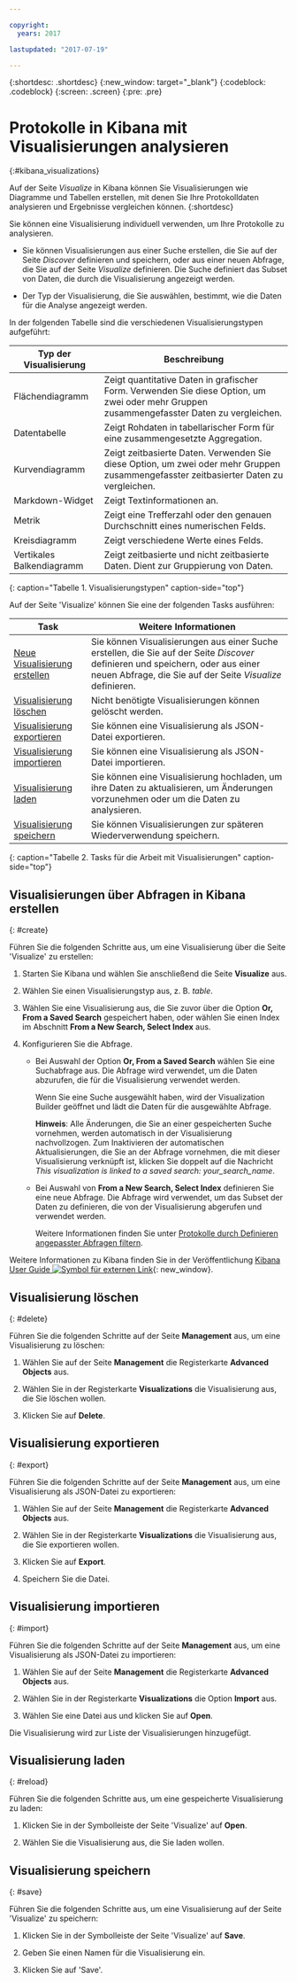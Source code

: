 ```yaml
---

copyright:
  years: 2017

lastupdated: "2017-07-19"

---
```



{:shortdesc: .shortdesc}
{:new_window: target="_blank"}
{:codeblock: .codeblock}
{:screen: .screen}
{:pre: .pre}

# Protokolle in Kibana mit Visualisierungen analysieren 
{:#kibana_visualizations}

Auf der Seite *Visualize* in Kibana können Sie Visualisierungen wie Diagramme und Tabellen erstellen, mit denen Sie Ihre Protokolldaten analysieren und Ergebnisse vergleichen können. 
{:shortdesc}

Sie können eine Visualisierung individuell verwenden, um Ihre Protokolle zu analysieren. 

* Sie können Visualisierungen aus einer Suche erstellen, die Sie auf der Seite *Discover* definieren und speichern, oder aus einer neuen Abfrage, die Sie auf der Seite *Visualize* definieren. Die Suche definiert das Subset von Daten, die durch die Visualisierung angezeigt werden. 

* Der Typ der Visualisierung, die Sie auswählen, bestimmt, wie die Daten für die Analyse angezeigt werden.

In der folgenden Tabelle sind die verschiedenen Visualisierungstypen aufgeführt:

| Typ der Visualisierung | Beschreibung |
|-----------------------|-------------|
| Flächendiagramm | Zeigt quantitative Daten in grafischer Form. Verwenden Sie diese Option, um zwei oder mehr Gruppen zusammengefasster Daten zu vergleichen. |
| Datentabelle | Zeigt Rohdaten in tabellarischer Form für eine zusammengesetzte Aggregation. |
| Kurvendiagramm | Zeigt zeitbasierte Daten. Verwenden Sie diese Option, um zwei oder mehr Gruppen zusammengefasster zeitbasierter Daten zu vergleichen. |
| Markdown-Widget | Zeigt Textinformationen an. |
| Metrik | Zeigt eine Trefferzahl oder den genauen Durchschnitt eines numerischen Felds. |
| Kreisdiagramm | Zeigt verschiedene Werte eines Felds. | 
| Vertikales Balkendiagramm | Zeigt zeitbasierte und nicht zeitbasierte Daten. Dient zur Gruppierung von Daten. |
{: caption="Tabelle 1. Visualisierungstypen" caption-side="top"}

Auf der Seite 'Visualize' können Sie eine der folgenden Tasks ausführen:

| Task | Weitere Informationen |
|------|------------------|
| [Neue Visualisierung erstellen](kibana_visualizations.html#create) | Sie können Visualisierungen aus einer Suche erstellen, die Sie auf der Seite *Discover* definieren und speichern, oder aus einer neuen Abfrage, die Sie auf der Seite *Visualize* definieren. |
| [Visualisierung löschen](kibana_visualizations.html#delete) | Nicht benötigte Visualisierungen können gelöscht werden. |
| [Visualisierung exportieren](kibana_visualizations.html#export) | Sie können eine Visualisierung als JSON-Datei exportieren.  |
| [Visualisierung importieren](kibana_visualizations.html#import) | Sie können eine Visualisierung als JSON-Datei importieren.  |
| [Visualisierung laden](kibana_visualizations.html#reload) | Sie können eine Visualisierung hochladen, um ihre Daten zu aktualisieren, um Änderungen vorzunehmen oder um die Daten zu analysieren. |
| [Visualisierung speichern](kibana_visualizations.html#save) | Sie können Visualisierungen zur späteren Wiederverwendung speichern. |
{: caption="Tabelle 2. Tasks für die Arbeit mit Visualisierungen" caption-side="top"}


## Visualisierungen über Abfragen in Kibana erstellen
{: #create}

Führen Sie die folgenden Schritte aus, um eine Visualisierung über die Seite 'Visualize' zu erstellen:

1. Starten Sie Kibana und wählen Sie anschließend die Seite **Visualize** aus.

2. Wählen Sie einen Visualisierungstyp aus, z. B. *table*.

3. Wählen Sie eine Visualisierung aus, die Sie zuvor über die Option **Or, From a Saved Search** gespeichert haben, oder wählen Sie einen Index im Abschnitt **From a New Search, Select Index** aus.

4. Konfigurieren Sie die Abfrage.

    * Bei Auswahl der Option **Or, From a Saved Search** wählen Sie eine Suchabfrage aus. Die Abfrage wird verwendet, um die Daten abzurufen, die für die Visualisierung verwendet werden. 
	
	    Wenn Sie eine Suche ausgewählt haben, wird der Visualization Builder geöffnet und lädt die Daten für die ausgewählte Abfrage. 
		
		**Hinweis**: Alle Änderungen, die Sie an einer gespeicherten Suche vornehmen, werden automatisch in der Visualisierung nachvollzogen. Zum Inaktivieren der automatischen Aktualisierungen, die Sie an der Abfrage vornehmen, die mit dieser Visualisierung verknüpft ist, klicken Sie doppelt auf die Nachricht *This visualization is linked to a saved search: your_search_name*. 

    * Bei Auswahl von **From a New Search, Select Index** definieren Sie eine neue Abfrage. Die Abfrage wird verwendet, um das Subset der Daten zu definieren, die von der Visualisierung abgerufen und verwendet werden.

        Weitere Informationen finden Sie unter [Protokolle durch Definieren angepasster Abfragen filtern](define_search.html#define_search).

Weitere Informationen zu Kibana finden Sie in der Veröffentlichung [Kibana User Guide ![Symbol für externen Link](../../../icons/launch-glyph.svg "Symbol für externen Link")](https://www.elastic.co/guide/en/kibana/5.1/index.html "Symbol für externen Link"){: new_window}.


## Visualisierung löschen
{: #delete}

Führen Sie die folgenden Schritte auf der Seite **Management** aus, um eine Visualisierung zu löschen:

1. Wählen Sie auf der Seite **Management** die Registerkarte **Advanced Objects** aus.

2. Wählen Sie in der Registerkarte **Visualizations** die Visualisierung aus, die Sie löschen wollen.

3. Klicken Sie auf **Delete**.


## Visualisierung exportieren
{: #export}

Führen Sie die folgenden Schritte auf der Seite **Management** aus, um eine Visualisierung als JSON-Datei zu exportieren:

1. Wählen Sie auf der Seite **Management** die Registerkarte **Advanced Objects** aus.

2. Wählen Sie in der Registerkarte **Visualizations** die Visualisierung aus, die Sie exportieren wollen.

3. Klicken Sie auf **Export**.

4. Speichern Sie die Datei.

## Visualisierung importieren
{: #import}

Führen Sie die folgenden Schritte auf der Seite **Management** aus, um eine Visualisierung als JSON-Datei zu importieren:

1. Wählen Sie auf der Seite **Management** die Registerkarte **Advanced Objects** aus.

2. Wählen Sie in der Registerkarte **Visualizations** die Option **Import** aus.

3. Wählen Sie eine Datei aus und klicken Sie auf **Open**.

Die Visualisierung wird zur Liste der Visualisierungen hinzugefügt.


 
## Visualisierung laden
{: #reload}

Führen Sie die folgenden Schritte aus, um eine gespeicherte Visualisierung zu laden:

1. Klicken Sie in der Symbolleiste der Seite 'Visualize' auf **Open**.

2. Wählen Sie die Visualisierung aus, die Sie laden wollen. 


## Visualisierung speichern
{: #save}

Führen Sie die folgenden Schritte aus, um eine Visualisierung auf der Seite 'Visualize' zu speichern:

1. Klicken Sie in der Symbolleiste der Seite 'Visualize' auf **Save**.

2. Geben Sie einen Namen für die Visualisierung ein.

3. Klicken Sie auf 'Save'. 


